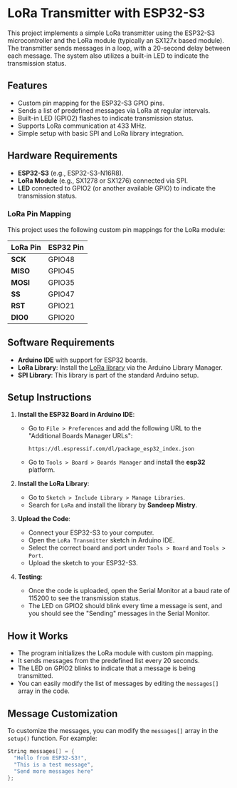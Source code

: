 # LoRa Transmitter with ESP32-S3

This project implements a simple LoRa transmitter using the ESP32-S3 microcontroller and the LoRa module (typically an SX127x based module). The transmitter sends messages in a loop, with a 20-second delay between each message. The system also utilizes a built-in LED to indicate the transmission status.

## Features

- Custom pin mapping for the ESP32-S3 GPIO pins.
- Sends a list of predefined messages via LoRa at regular intervals.
- Built-in LED (GPIO2) flashes to indicate transmission status.
- Supports LoRa communication at 433 MHz.
- Simple setup with basic SPI and LoRa library integration.

## Hardware Requirements

- **ESP32-S3** (e.g., ESP32-S3-N16R8).
- **LoRa Module** (e.g., SX1278 or SX1276) connected via SPI.
- **LED** connected to GPIO2 (or another available GPIO) to indicate the transmission status.

### LoRa Pin Mapping

This project uses the following custom pin mappings for the LoRa module:

| LoRa Pin    | ESP32 Pin  |
|-------------|------------|
| **SCK**     | GPIO48     |
| **MISO**    | GPIO45     |
| **MOSI**    | GPIO35     |
| **SS**      | GPIO47     |
| **RST**     | GPIO21     |
| **DIO0**    | GPIO20     |

## Software Requirements

- **Arduino IDE** with support for ESP32 boards.
- **LoRa Library**: Install the [LoRa library](https://github.com/sandeepmistry/arduino-LoRa) via the Arduino Library Manager.
- **SPI Library**: This library is part of the standard Arduino setup.

## Setup Instructions

1. **Install the ESP32 Board in Arduino IDE**:
   - Go to `File > Preferences` and add the following URL to the "Additional Boards Manager URLs":
     ```
     https://dl.espressif.com/dl/package_esp32_index.json
     ```
   - Go to `Tools > Board > Boards Manager` and install the **esp32** platform.

2. **Install the LoRa Library**:
   - Go to `Sketch > Include Library > Manage Libraries`.
   - Search for `LoRa` and install the library by **Sandeep Mistry**.

3. **Upload the Code**:
   - Connect your ESP32-S3 to your computer.
   - Open the `LoRa Transmitter` sketch in Arduino IDE.
   - Select the correct board and port under `Tools > Board` and `Tools > Port`.
   - Upload the sketch to your ESP32-S3.

4. **Testing**:
   - Once the code is uploaded, open the Serial Monitor at a baud rate of 115200 to see the transmission status.
   - The LED on GPIO2 should blink every time a message is sent, and you should see the "Sending" messages in the Serial Monitor.

## How it Works

- The program initializes the LoRa module with custom pin mapping.
- It sends messages from the predefined list every 20 seconds.
- The LED on GPIO2 blinks to indicate that a message is being transmitted.
- You can easily modify the list of messages by editing the `messages[]` array in the code.

## Message Customization

To customize the messages, you can modify the `messages[]` array in the `setup()` function. For example:

```cpp
String messages[] = {
  "Hello from ESP32-S3!",
  "This is a test message",
  "Send more messages here"
};
